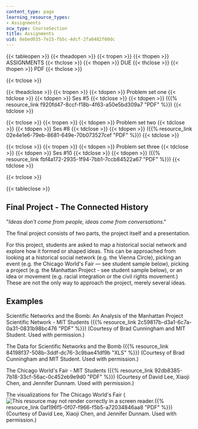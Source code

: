```yaml
---
content_type: page
learning_resource_types:
- Assignments
ocw_type: CourseSection
title: Assignments
uid: 8ebed035-7e15-fb5c-4dcf-2fa8482f60dc
---
```


{{< tableopen >}}
{{< theadopen >}}
{{< tropen >}}
{{< thopen >}}
ASSIGNMENTS
{{< thclose >}}
{{< thopen >}}
DUE
{{< thclose >}}
{{< thopen >}}
PDF
{{< thclose >}}

{{< trclose >}}

{{< theadclose >}}
{{< tropen >}}
{{< tdopen >}}
Problem set one
{{< tdclose >}}
{{< tdopen >}}
Ses #5
{{< tdclose >}}
{{< tdopen >}}
({{% resource_link f920fd47-8ccf-f18b-4f63-a50e5bd309a7 "PDF" %}})
{{< tdclose >}}

{{< trclose >}}
{{< tropen >}}
{{< tdopen >}}
Problem set two
{{< tdclose >}}
{{< tdopen >}}
Ses #8
{{< tdclose >}}
{{< tdopen >}}
({{% resource_link 02e4e1e6-79eb-8681-649e-70b073527cef "PDF" %}})
{{< tdclose >}}

{{< trclose >}}
{{< tropen >}}
{{< tdopen >}}
Problem set three
{{< tdclose >}}
{{< tdopen >}}
Ses #10
{{< tdclose >}}
{{< tdopen >}}
({{% resource_link fbf4a172-2935-1f94-7bb1-7ccb84522a67 "PDF" %}})
{{< tdclose >}}

{{< trclose >}}

{{< tableclose >}}

Final Project - The Connected History
-------------------------------------

"_Ideas don't come from people, ideas come from conversations_."

The final project consists of two parts, the project itself and a presentation.

For this project, students are asked to map a historical social network and explore how it formed or shaped ideas. This can be approached from looking at a historical social network (e.g. the Vienna Circle), picking an event (e.g. the Chicago World's Fair — see student sample below), picking a project (e.g. the Manhattan Project - see student sample below), or an idea or movement (e.g. racial integration or the civil rights movement.) These are not the only way to approach the project, merely several ideas.

Examples
--------

Scientific Networks and the Bomb: An Analysis of the Manhattan Project Scientific Network - MIT Students ({{% resource_link 2c59817b-d3a1-6c7a-0a31-0831b98bc476 "PDF" %}}) (Courtesy of Brad Cunningham and MIT Student. Used with permission.)

The Data for Scientific Networks and the Bomb ({{% resource_link 84198f37-508b-3ddf-dc76-3c9bae41df9b "XLS" %}}) (Courtesy of Brad Cunningham and MIT Student. Used with permission.)

The Chicago World's Fair - MIT Students ({{% resource_link 92db8385-7b18-33cf-56ac-0c452eb9e9d0 "PDF" %}}) (Courtesy of David Lee, Xiaoji Chen, and Jennifer Dunnam. Used with permission.)

The visualizations for The Chicago World's Fair (![This resource may not render correctly in a screen reader.](/images/inacessible.gif){{% resource_link 0af196f5-0f07-f966-f5b5-a72034846aa8 "PDF" %}}) (Courtesy of David Lee, Xiaoji Chen, and Jennifer Dunnam. Used with permission.)